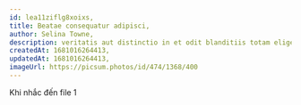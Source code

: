 ```yaml
---
id: lea11ziflg8xoixs,
title: Beatae consequatur adipisci,
author: Selina Towne,
description: veritatis aut distinctio in et odit blanditiis totam eligendi mollitia sint aliquam unde laborum quaerat laudantium et tenetur placeat quisquam placeat asperiores quo et dolorum cupiditate et vero blanditiis et ut est in ea nemo ipsum id qui modi et minus rerum sit illum incidunt commodi quisquam qui debitis explicabo,
createdAt: 1681016264413,
updatedAt: 1681016264413,
imageUrl: https://picsum.photos/id/474/1368/400
---
```


Khi nhắc đến file 1
